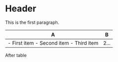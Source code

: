 # Header

This is the first paragraph.

| A                                       | B    |
|-----------------------------------------|------|
| - First item - Second item - Third item | 2... |

After table